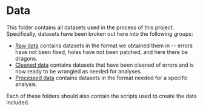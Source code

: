 # Data

This folder contains all datasets used in the process of this project. Specifically, datasets have been broken out here into the following groups:

* [Raw data](raw) contains datasets in the format we obtained them in -- errors have not been fixed, holes have not been patched, and here there be dragons.
* [Cleaned data](cleaned) contains datasets that have been cleaned of errors and is now ready to be wrangled as needed for analyses.
* [Processed data](processed) contains datasets in the format needed for a specific analysis.

Each of these folders should also contain the scripts used to create the data included. 
